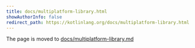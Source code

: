 ```yaml
---
title: docs/multiplatform-library.html
showAuthorInfo: false
redirect_path: https://kotlinlang.org/docs/multiplatform-library.html
---
```


The page is moved to [docs/multiplatform-library.md](docs/multiplatform-library.md)
